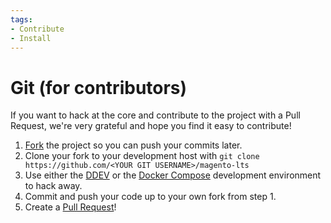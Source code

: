 ```yaml
---
tags:
- Contribute
- Install
---
```


# Git (for contributors)

If you want to hack at the core and contribute to the project with a Pull Request, we're very grateful and hope you find it easy to contribute!

1. [Fork](https://github.com/OpenMage/magento-lts/fork) the project so you can push your commits later.
2. Clone your fork to your development host with `git clone https://github.com/<YOUR GIT USERNAME>/magento-lts`
3. Use either the [DDEV](/developers/tools/ddev/) or the [Docker Compose](/developers/tools/oneline/) development environment to hack away.
4. Commit and push your code up to your own fork from step 1.
5. Create a [Pull Request](https://github.com/OpenMage/magento-lts/compare)!
